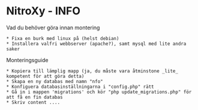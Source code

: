 NitroXy - INFO
===================================================

Vad du behöver göra innan montering

	* Fixa en burk med linux på (helst debian)
	* Installera valfri webbserver (apache?), samt mysql med lite andra saker

Monteringsguide

	* Kopiera till lämplig mapp (ja, du måste vara åtminstone _lite_ kompetent för att göra detta)
	* Skapa en ny databas med namn "nfo"
	* Konfiguera databasinställningarna i "config.php" rätt
	* Gå in i mappen 'migrations' och kör "php update_migrations.php" för att få en fin databas
	* Skriv content ....
